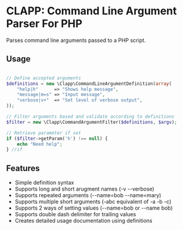 # CLAPP: Command Line Argument Parser For PHP 

Parses command line arguments passed to a PHP script.  

## Usage

```PHP

// Define accepted arguments
$definitions = new \Clapp\CommandLineArgumentDefinition(array(
    "help|h"      => "Shows help message",
    "message|m=s" => "Input message",
    "verbose|v+"  => "Set level of verbose output",
));

// Filter arguments based and validate according to definitions
$filter = new \Clapp\CommandArgumentFilter($definitions, $argv);

// Retrieve parameter if set
if ($filter->getParam('h') !== null) {
    echo "Need help";
} //if
```
## Features

* Simple definition syntax 
* Supports long and short arugment names (-v --verbose)
* Supports repeated arguments (--name=bob --name=mary)
* Supports multiple short arguments (-abc equivalent of -a -b -c)
* Supports 2 ways of setting values (--name=bob or --name bob)
* Supports double dash delimiter for trailing values
* Creates detailed usage documentation using definitions

